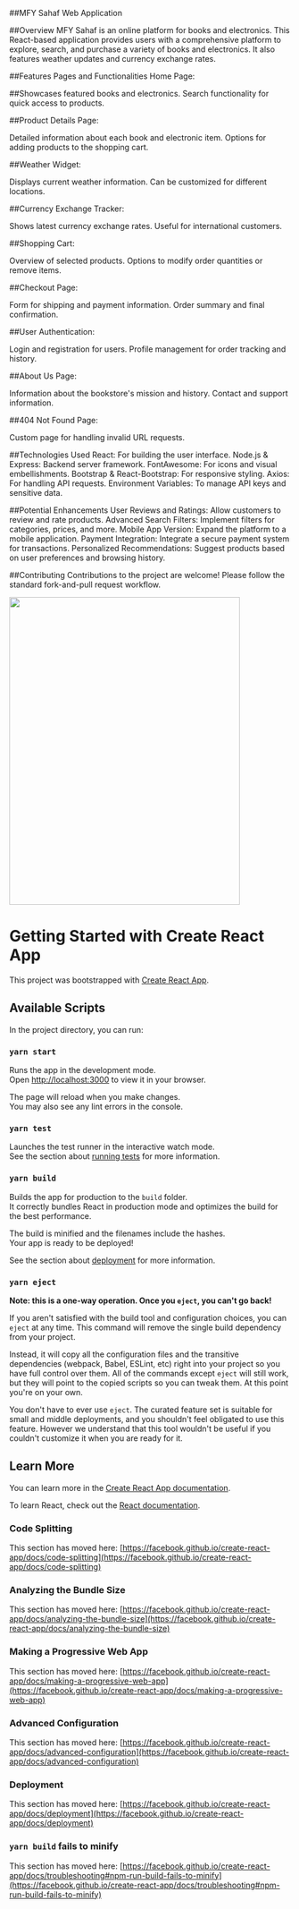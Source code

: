 ##MFY Sahaf Web Application


##Overview
MFY Sahaf is an online platform for books and electronics. This React-based application provides users with a comprehensive platform to explore, search, and purchase a variety of books and electronics. It also features weather updates and currency exchange rates.


##Features
Pages and Functionalities
Home Page:

##Showcases featured books and electronics.
Search functionality for quick access to products.


##Product Details Page:

Detailed information about each book and electronic item.
Options for adding products to the shopping cart.


##Weather Widget:

Displays current weather information.
Can be customized for different locations.


##Currency Exchange Tracker:

Shows latest currency exchange rates.
Useful for international customers.

##Shopping Cart:

Overview of selected products.
Options to modify order quantities or remove items.


##Checkout Page:

Form for shipping and payment information.
Order summary and final confirmation.


##User Authentication:

Login and registration for users.
Profile management for order tracking and history.


##About Us Page:

Information about the bookstore's mission and history.
Contact and support information.


##404 Not Found Page:

Custom page for handling invalid URL requests.


##Technologies Used
React: For building the user interface.
Node.js & Express: Backend server framework.
FontAwesome: For icons and visual embellishments.
Bootstrap & React-Bootstrap: For responsive styling.
Axios: For handling API requests.
Environment Variables: To manage API keys and sensitive data.


##Potential Enhancements
User Reviews and Ratings: Allow customers to review and rate products.
Advanced Search Filters: Implement filters for categories, prices, and more.
Mobile App Version: Expand the platform to a mobile application.
Payment Integration: Integrate a secure payment system for transactions.
Personalized Recommendations: Suggest products based on user preferences and browsing history.



##Contributing
Contributions to the project are welcome! Please follow the standard fork-and-pull request workflow.














<img src="./Animationticket.gif"  width="90.5%" height="550" />






























# Getting Started with Create React App

This project was bootstrapped with [Create React App](https://github.com/facebook/create-react-app).

## Available Scripts

In the project directory, you can run:

### `yarn start`

Runs the app in the development mode.\
Open [http://localhost:3000](http://localhost:3000) to view it in your browser.

The page will reload when you make changes.\
You may also see any lint errors in the console.

### `yarn test`

Launches the test runner in the interactive watch mode.\
See the section about [running tests](https://facebook.github.io/create-react-app/docs/running-tests) for more information.

### `yarn build`

Builds the app for production to the `build` folder.\
It correctly bundles React in production mode and optimizes the build for the best performance.

The build is minified and the filenames include the hashes.\
Your app is ready to be deployed!

See the section about [deployment](https://facebook.github.io/create-react-app/docs/deployment) for more information.

### `yarn eject`

**Note: this is a one-way operation. Once you `eject`, you can't go back!**

If you aren't satisfied with the build tool and configuration choices, you can `eject` at any time. This command will remove the single build dependency from your project.

Instead, it will copy all the configuration files and the transitive dependencies (webpack, Babel, ESLint, etc) right into your project so you have full control over them. All of the commands except `eject` will still work, but they will point to the copied scripts so you can tweak them. At this point you're on your own.

You don't have to ever use `eject`. The curated feature set is suitable for small and middle deployments, and you shouldn't feel obligated to use this feature. However we understand that this tool wouldn't be useful if you couldn't customize it when you are ready for it.

## Learn More

You can learn more in the [Create React App documentation](https://facebook.github.io/create-react-app/docs/getting-started).

To learn React, check out the [React documentation](https://reactjs.org/).

### Code Splitting

This section has moved here: [https://facebook.github.io/create-react-app/docs/code-splitting](https://facebook.github.io/create-react-app/docs/code-splitting)

### Analyzing the Bundle Size

This section has moved here: [https://facebook.github.io/create-react-app/docs/analyzing-the-bundle-size](https://facebook.github.io/create-react-app/docs/analyzing-the-bundle-size)

### Making a Progressive Web App

This section has moved here: [https://facebook.github.io/create-react-app/docs/making-a-progressive-web-app](https://facebook.github.io/create-react-app/docs/making-a-progressive-web-app)

### Advanced Configuration

This section has moved here: [https://facebook.github.io/create-react-app/docs/advanced-configuration](https://facebook.github.io/create-react-app/docs/advanced-configuration)

### Deployment

This section has moved here: [https://facebook.github.io/create-react-app/docs/deployment](https://facebook.github.io/create-react-app/docs/deployment)

### `yarn build` fails to minify

This section has moved here: [https://facebook.github.io/create-react-app/docs/troubleshooting#npm-run-build-fails-to-minify](https://facebook.github.io/create-react-app/docs/troubleshooting#npm-run-build-fails-to-minify)

